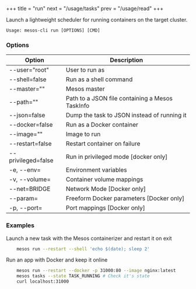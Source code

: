 +++
title = "run"
next = "/usage/tasks"
prev = "/usage/read"
+++

Launch a lightweight scheduler for running containers on the target cluster.

```
Usage: mesos-cli run [OPTIONS] [CMD]
```
### Options

Option| Description
------------------- |--------------------
  --user="root"     |       User to run as
  --shell=false     |       Run as a shell command
  --master=""       |       Mesos master
  --path=""         |       Path to a JSON file containing a Mesos TaskInfo
  --json=false      |       Dump the task to JSON instead of running it
  --docker=false    |      Run as a Docker container
  --image=""        |      Image to run
  --restart=false   |     Restart container on failure
  --privileged=false|   Run in privileged mode [docker only]
  -e, --env=        |  Environment variables
  -v, --volume=     |   Container volume mappings
  --net=BRIDGE      |   Network Mode [Docker only]
  --param=          |   Freeform Docker parameters [Docker only]
  -p, --port=       |   Port mappings [Docker only]


### Examples

Launch a new task with the Mesos containerizer and restart it on exit

```bash
    mesos run --restart --shell 'echo $(date); sleep 2'
 ```
 
Run an app with Docker and keep it online

```bash
    mesos run --restart --docker -p 31000:80 --image nginx:latest 
    mesos tasks --state TASK_RUNNING # Check it's state
    curl localhost:31000
```


